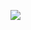 [![](https://mermaid.ink/img/pako:eNrVVk1r4zAQ_StCp344pXFqkpqQS7KHskspdGFhCQRVVhMRWzKSnG62m_--I3_bckqPuxc7fjPSzDyNXuYdUxkxHGIaE61XnGwVSdYCofwbpUpGGTXo3UIIjXgUIi5M8TWfkxdtFKFmsSiQa0pimsXEsBXXVGbCXFyGKJLZS8xKj4jrNCbHcuMH8SqtC2zDxda6nNaiCf8i5b6I3YG3JGEDMIsZNUoKTgeMNJZmBzHQgO1VymgIp1InzAxup7M0jTlTw8yMBGTYrgoglhAe97AUtnqTKurBVLGImyXpG663zDxElq86koUeIViXxAL_YiMOGZ7KsEO2ZR3bseo8elkoGA-SR40pz6Jdt-NR5NPhwfGpU-tT43i2EnX5anl3ji0ldE-2tg2qc6MEMG6O7dODcze9trXMlJ4O_0twd_pctxZ0YriF2OXtkOeS10bSfZ14eYN0iL5xbebl56JJq3KwqQ25kCgqkYvyHVb3vZujYok8sE_4drIFYRA6laoRD50yFnVpyql-Yupr0sU_lBaWxvKYMBAXEBNDBGUDzBUcrFjMD0wdn2IiPtAZozK6dy85CJUYEhq946mN35xF1VZh02GlqaYhbBj5zAmOrFASQ3crKDlE9lkaiFL8QGIHF4wops0PeO5kplmvIWv-vktDYrdnT_bR0r4M2i3pCNymr3CbIYnbnNG4zaDIbShxTf1KNr2mqfgH_Ln8eVWcD9S5LBOvhMpDbVHyUEd_PNTXGQ-1EmvAc-Re_h_a2KnGTa9X3MXZaquV_8T_0XYg835L21cj-lejEVrjxzWuxMuaC1ktTOOeqbrorYXNVe94FGvrTVrXnsPAIm10Ljor6iUL-HXVBA7Rjujcs5oxWns_tv1KB43euNnlV7e6tKi9xu5dRQ0R8MyULphpNHr-B1xzGRzAD0SgATiXx5zgckrMUTuzOaCd2BywmdccUzWtOQY7qrne5Zxmi8IeBgKg0yIYanPtWmOzYxAew4nhiKj9Gq_FCfxIZuTzUVAcvpJYMw9naZSPrvkQXKMpET-lhG-gp_jE4Tv-hcORH9ze3E3H_mx6P_F9_84fe_gIeDAZ30zHgR_4syAIwHjy8O98C_8muJ3dzybjSeD7k8lsNj39BXFQ1Io?type=png)](https://mermaid.live/edit#pako:eNrVVk1r4zAQ_StCp344pXFqkpqQS7KHskspdGFhCQRVVhMRWzKSnG62m_--I3_bckqPuxc7fjPSzDyNXuYdUxkxHGIaE61XnGwVSdYCofwbpUpGGTXo3UIIjXgUIi5M8TWfkxdtFKFmsSiQa0pimsXEsBXXVGbCXFyGKJLZS8xKj4jrNCbHcuMH8SqtC2zDxda6nNaiCf8i5b6I3YG3JGEDMIsZNUoKTgeMNJZmBzHQgO1VymgIp1InzAxup7M0jTlTw8yMBGTYrgoglhAe97AUtnqTKurBVLGImyXpG663zDxElq86koUeIViXxAL_YiMOGZ7KsEO2ZR3bseo8elkoGA-SR40pz6Jdt-NR5NPhwfGpU-tT43i2EnX5anl3ji0ldE-2tg2qc6MEMG6O7dODcze9trXMlJ4O_0twd_pctxZ0YriF2OXtkOeS10bSfZ14eYN0iL5xbebl56JJq3KwqQ25kCgqkYvyHVb3vZujYok8sE_4drIFYRA6laoRD50yFnVpyql-Yupr0sU_lBaWxvKYMBAXEBNDBGUDzBUcrFjMD0wdn2IiPtAZozK6dy85CJUYEhq946mN35xF1VZh02GlqaYhbBj5zAmOrFASQ3crKDlE9lkaiFL8QGIHF4wops0PeO5kplmvIWv-vktDYrdnT_bR0r4M2i3pCNymr3CbIYnbnNG4zaDIbShxTf1KNr2mqfgH_Ln8eVWcD9S5LBOvhMpDbVHyUEd_PNTXGQ-1EmvAc-Re_h_a2KnGTa9X3MXZaquV_8T_0XYg835L21cj-lejEVrjxzWuxMuaC1ktTOOeqbrorYXNVe94FGvrTVrXnsPAIm10Ljor6iUL-HXVBA7Rjujcs5oxWns_tv1KB43euNnlV7e6tKi9xu5dRQ0R8MyULphpNHr-B1xzGRzAD0SgATiXx5zgckrMUTuzOaCd2BywmdccUzWtOQY7qrne5Zxmi8IeBgKg0yIYanPtWmOzYxAew4nhiKj9Gq_FCfxIZuTzUVAcvpJYMw9naZSPrvkQXKMpET-lhG-gp_jE4Tv-hcORH9ze3E3H_mx6P_F9_84fe_gIeDAZ30zHgR_4syAIwHjy8O98C_8muJ3dzybjSeD7k8lsNj39BXFQ1Io)